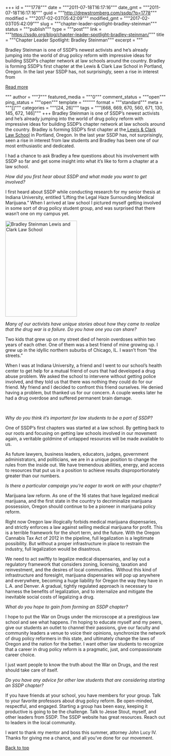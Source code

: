 +++
id = """1778"""
date = """2011-07-18T16:17:16"""
date_gmt = """2011-07-18T16:17:16"""
guid = """http://drewstromberg.com/ssdp/?p=1778"""
modified = """2017-02-03T05:42:09"""
modified_gmt = """2017-02-03T05:42:09"""
slug = """chapter-leader-spotlight-bradley-steinman"""
status = """publish"""
type = """post"""
link = """https://ssdp.org/blog/chapter-leader-spotlight-bradley-steinman/"""
title = """Chapter Leader Spotlight: Bradley Steinman"""
excerpt = """<p>Bradley Steinman is one of SSDP&#8217;s newest activists and he&#8217;s already jumping into the world of drug policy reform with impressive ideas for building SSDP&#8217;s chapter network at law schools around the country. Bradley is forming SSDP&#8217;s first chapter at the Lewis &amp; Clark Law School in Portland, Oregon. In the last year SSDP has, not surprisingly, seen a rise in interest from</p>
<div class="h10"></div>
<p><a class="more-link2 flat" href="https://ssdp.org/blog/chapter-leader-spotlight-bradley-steinman/">Read more</a></p>
"""
author = """7"""
featured_media = """0"""
comment_status = """open"""
ping_status = """open"""
template = """"""
format = """standard"""
meta = """[]"""
categories = """[24, 26]"""
tags = """[668, 669, 670, 560, 671, 130, 145, 672, 146]"""
+++
Bradley Steinman is one of SSDP&#8217;s newest activists and he&#8217;s already jumping into the world of drug policy reform with impressive ideas for building SSDP&#8217;s chapter network at law schools around the country. Bradley is forming SSDP&#8217;s first chapter at the<a href="http://ssdp.org/chapters/western/oregon/lewis-clark-law-school" target="_blank"> Lewis &amp; Clark Law School</a> in Portland, Oregon. In the last year SSDP has, not surprisingly, seen a rise in interest from law students and Bradley has been one of our most enthusiastic and dedicated.



I had a chance to ask Bradley a few questions about his involvement with SSDP so far and get some insight into what it&#8217;s like to form a chapter at a law school.



<em>How did you first hear about SSDP and what made you want to get involved?</em>



I first heard about SSDP while conducting research for my senior thesis at Indiana University, entitled &#8216;Lifting the Legal Haze Surrounding Medical Marijuana.&#8221; When I arrived at law school I pictured myself getting involved in some sort of drug policy student group, and was surprised that there wasn&#8217;t one on my campus yet.



<a href="http://ssdp.org/news/blog/chapter-leader-spotlight-bradley-steinman/attachment/ssdp-bradley-pic/" rel="attachment wp-att-4154"><img class="alignright size-medium wp-image-4154" title="Bradley Steinman Lewis and Clark Law School" src="/assets/2011/07/ssdp-bradley-pic-225x300.jpg" alt="Bradley Steinman Lewis and Clark Law School" width="225" height="300" /></a>



<em>Many of our activists have unique stories about how they came to realize that the drug war is a failure. Do you have one you can share?</em>



Two kids that grew up on my street died of heroin overdoses within two years of each other. One of them was a best friend of mine growing up. I grew up in the idyllic northern suburbs of Chicago, IL. I wasn&#8217;t from &#8220;the streets.&#8221;



When I was at Indiana University, a friend and I went to our school&#8217;s health center to get help for a mutual friend of ours that had developed a drug abuse problem. We asked the school to intervene without getting police involved, and they told us that there was nothing they could do for our friend. My friend and I decided to confront this friend ourselves. He denied having a problem, but thanked us for our concern. A couple weeks later he had a drug overdose and suffered permanent brain damage.



&nbsp;



<em>Why do you think it&#8217;s important for law students to be a part of SSDP? </em>



One of SSDP&#8217;s first chapters was started at a law school. By getting back to our roots and focusing on getting law schools involved in our movement again, a veritable goldmine of untapped resources will be made available to us.



As future lawyers, business leaders, educators, judges, government administrators, and politicians, we are in a unique position to change the rules from the inside out. We have tremendous abilities, energy, and access to resources that put us in a position to achieve results disproportionately greater than our numbers.



<em>Is there a particular campaign you&#8217;re eager to work on with your chapter?</em>



Marijuana law reform. As one of the 16 states that have legalized medical marijuana, and the first state in the country to decriminalize marijuana possession, Oregon should continue to be a pioneer in marijuana policy reform.



Right now Oregon law illogically forbids medical marijuana dispensaries, and strictly enforces a law against selling medical marijuana for profit. This is a terrible framework for the short term, and the future. With the Oregon Cannabis Tax Act of 2012 in the pipeline, full legalization is a legitimate possibility. But without a proper infrastructure in place to restrain the industry, full legalization would be disastrous.



We need to act swiftly to legalize medical dispensaries, and lay out a regulatory framework that considers zoning, licensing, taxation and reinvestment, and the desires of local communities.  Without this kind of infrastructure and foresight, marijuana dispensaries will pop up anywhere and everywhere, becoming a huge liability for Oregon the way they have in L.A. and Denver. A gradual, tightly regulated approach is necessary to harness the benefits of legalization, and to internalize and mitigate the inevitable social costs of legalizing a drug.



<em>What do you hope to gain from forming an SSDP chapter?</em>



I hope to put the War on Drugs under the microscope at a prestigious law school and see what happens. I&#8217;m hoping to educate myself and my peers, give our students an outlet to channel their passions, give our faculty and community leaders a venue to voice their opinions, synchronize the network of drug policy reformers in this state, and ultimately change the laws of Oregon and the nation for the better. I want other law students to recognize that a career in drug policy reform is a pragmatic, just, and compassionate career choice.



I just want people to know the truth about the War on Drugs, and the rest should take care of itself.



<em>Do you have any advice for other law students that are considering starting an SSDP chapter?</em>



If you have friends at your school, you have members for your group. Talk to your favorite professors about drug policy reform. Be open-minded, respectful, and engaged. Starting a group has been easy, keeping it productive is going to be the challenge. Talk to Jesse Stout, myself, and other leaders from SSDP. The SSDP website has great resources. Reach out to leaders in the local community.



I want to thank my mentor and boss this summer, attorney John Lucy IV. Thanks for giving me a chance, and all you&#8217;ve done for our movement.



<a title="Back to Top" href="http://ssdp.org/news/blog/chapter-leader-spotlight-bradley-steinman#top">Back to top</a>

